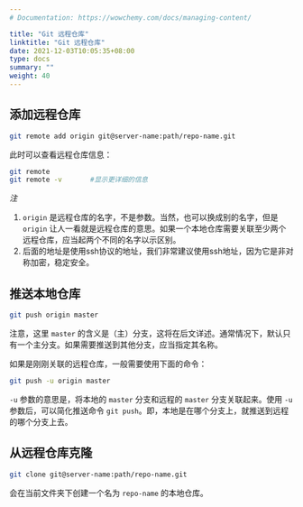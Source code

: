 ```yaml
---
# Documentation: https://wowchemy.com/docs/managing-content/

title: "Git 远程仓库"
linktitle: "Git 远程仓库"
date: 2021-12-03T10:05:35+08:00
type: docs
summary: ""
weight: 40
---
```


<!--more-->

## 添加远程仓库

```sh
git remote add origin git@server-name:path/repo-name.git
```

此时可以查看远程仓库信息：

```sh
git remote
git remote -v		#显示更详细的信息
```

*注*

1. `origin` 是远程仓库的名字，不是参数。当然，也可以换成别的名字，但是 `origin` 让人一看就是远程仓库的意思。如果一个本地仓库需要关联至少两个远程仓库，应当起两个不同的名字以示区别。
2. 后面的地址是使用ssh协议的地址，我们非常建议使用ssh地址，因为它是非对称加密，稳定安全。

## 推送本地仓库

```sh
git push origin master
```

注意，这里 `master` 的含义是（主）分支，这将在后文详述。通常情况下，默认只有一个主分支。如果需要推送到其他分支，应当指定其名称。

如果是刚刚关联的远程仓库，一般需要使用下面的命令：

```sh
git push -u origin master
```

`-u` 参数的意思是，将本地的 `master` 分支和远程的 `master` 分支关联起来。使用 `-u` 参数后，可以简化推送命令 `git push`。即，本地是在哪个分支上，就推送到远程的哪个分支上去。

## 从远程仓库克隆

```sh
git clone git@server-name:path/repo-name.git
```

会在当前文件夹下创建一个名为 `repo-name` 的本地仓库。

